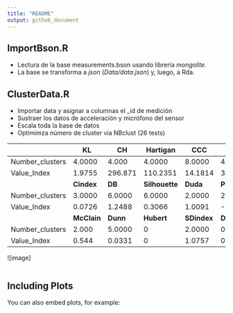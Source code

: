 ```yaml
---
title: "README"
output: github_document
---
```


## ImportBson.R 
- Lectura de la base measurements.bson usando librería *mongolite*. 
- La base se transforma a *json* (*Data/data.json*) y, luego, a Rda.


## ClusterData.R

- Importar data y asignar a columnas el _id de medición
- Sustraer los datos de acceleración y micrófono del sensor
- Escala toda la base de datos
- Optimimza número de cluster via NBclust (26 tests)

|  |  KL |  CH | Hartigan |    CCC |   Scott  |     Marriot | TrCovW |  TraceW  | Friedman |  Rubin |
| ----------- | ----------- | ----------- | ----------- |----------- | ----------- |----------- | ----------- |----------- | ----------- | ----------- |
| Number_clusters | 4.0000 | 4.000 |  4.0000 | 8.0000 |   4.000 | 4.000000e+00  |     5  |  4.000 |  6.0000 | 4.0000 |
| Value_Index  | 1.9755 | 296.871 | 110.2351 | 14.1814 | 3495.809 | 2.052813e+198 | 1141934 | 6145.621 | 704.2995 | -0.1027 |
|  |  **Cindex** |  **DB** | **Silhouette** |  **Duda** | **PseudoT2** |   **Beale** | **Ratkowsky** | **Ball** | **PtBiserial** | **Frey** |
| Number_clusters | 3.0000 | 6.0000 | 6.0000 | 2.0000 |  2.0000 | 2.0000 |   4.0000 |    3.00  |   4.0000 |  1 |
| Value_Index  | 0.0726 | 1.2488  |   0.3066 | 1.0091 | -6.3414 | -0.6202  |  0.3394 | 15451.51  |   0.3607 |  NA |
|  |  **McClain** |  **Dunn** | **Hubert** | **SDindex** | **Dindex** | **SDbw** | 
| Number_clusters | 2.000 | 5.0000  |    0 | 2.0000   |   0 | 2.0000 |  
| Value_Index  | 0.544 | 0.0331 |   0 |  1.0757 |   0 | 1.0561 |

![image]

```{r load}

```

## Including Plots

You can also embed plots, for example:
